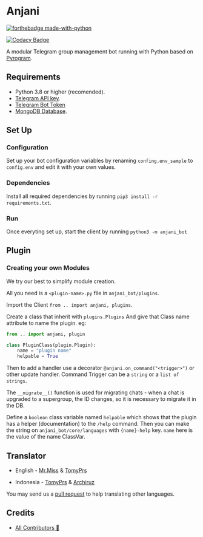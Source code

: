 # Anjani

[![forthebadge made-with-python](http://ForTheBadge.com/images/badges/made-with-python.svg)](https://www.python.org/)

[![Codacy Badge](https://app.codacy.com/project/badge/Grade/dea98029aaf248538a413e26aa2a194a)](https://www.codacy.com/gh/userbotindo/Anjani/dashboard?utm_source=github.com&amp;utm_medium=referral&amp;utm_content=userbotindo/Anjani&amp;utm_campaign=Badge_Grade)

A modular Telegram group management bot running with Python based on [Pyrogram](https://github.com/pyrogram/pyrogram).


## Requirements
 - Python 3.8 or higher (recomended).
 - [Telegram API key](https://docs.pyrogram.org/intro/setup#api-keys).
 - [Telegram Bot Token](https://t.me/botfather)
 - [MongoDB Database](https://cloud.mongodb.com/).


## Set Up

### Configuration
Set up your bot configuration variables by renaming `confing.env_sample` to `config.env` and edit it with your own values.

### Dependencies
Install all required dependencies by running
`pip3 install -r requirements.txt`.

### Run
Once everyting set up, start the client by running
`python3 -m anjani_bot`

## Plugin

### Creating your own Modules

We try our best to simplify module creation.

All you need is a `<plugin-name>.py` file in `anjani_bot/plugins`.

Import the Client `from .. import anjani, plugins`.

Create a class that inherit with `plugins.Plugins` And give that Class name attribute to name the plugin. eg:

```python
from .. import anjani, plugin

class PluginClass(plugin.Plugin):
    name = "plugin name"
    helpable = True
```

Then to add a handler use a decorator `@anjani.on_command("<trigger>")` or other update handler. Command Trigger can be a `string` or a `list of strings`.

The `__migrate__()` function is used for migrating chats - when a chat is upgraded to a supergroup, the ID changes, so it is necessary to migrate it in the DB.

Define a `boolean` class variable named `helpable` which shows that the plugin has a helper (documentation) to the `/help` command. Then you can make the string on `anjani_bot/core/languages` with `{name}-help` key. `name` here is the value of the name ClassVar.

## Translator

  - English - [Mr.Miss](https://github.com/keselekpermen69) & [TomyPrs](https://github.com/TomyPrs)

  - Indonesia - [TomyPrs](https://github.com/TomyPrs) & [Archiruz](https://github.com/Archiruz)

You may send us a [pull request](https://github.com/userbotindo/Anjani/pulls) to help translating other languages.

## Credits

  - [All Contributors 👥](https://github.com/userbotindo/Anjani/graphs/contributors)
